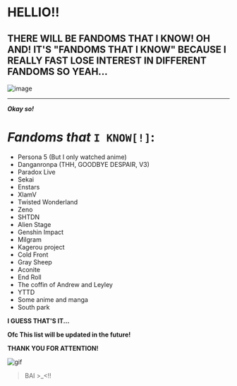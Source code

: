 # HELLIO!!
## THERE WILL BE FANDOMS THAT I KNOW! OH AND! IT'S "FANDOMS THAT I KNOW" BECAUSE I REALLY FAST LOSE INTEREST IN DIFFERENT FANDOMS SO YEAH...
![image](https://github.com/fitsui/UM-HELLO/assets/140371348/a1ff8961-5fd8-4080-84ef-04ba034ee2e0)
___________
 ***Okay so!***
# ***Fandoms that*** `I KNOW[!]`:
+ Persona 5 (But I only watched anime)
+ Danganronpa (THH, GOODBYE DESPAIR, V3)
+ Paradox Live
+ Sekai
+ Enstars
+ XlamV
+ Twisted Wonderland
+ Zeno
+ SHTDN
+ Alien Stage
+ Genshin Impact
+ Milgram
+ Kagerou project
+ Cold Front
+ Gray Sheep
+ Aconite
+ End Roll
+ The coffin of Andrew and Leyley
+ YTTD
+ Some anime and manga
+ South park

**I GUESS THAT'S IT...**

**Ofc This list will be updated in the future!**

**THANK YOU FOR ATTENTION!**

![gif](https://i.pinimg.com/originals/56/da/1f/56da1f2c3ec89b3406e5eb54a74c8994.gif)

> BAI >_<!!

